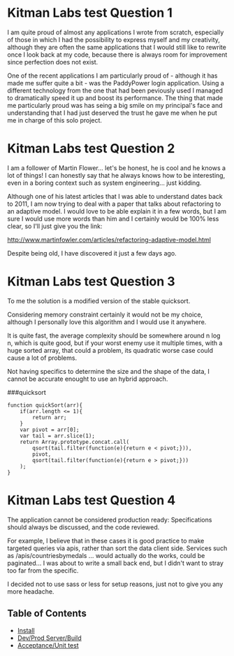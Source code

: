 # Kitman Labs test Question 1

I am quite proud of almost any applications I wrote from scratch, especially of those in which I had the possibility to express myself and my creativity, although they are often the same applications that I would still like to rewrite once I look back at my code, because there is always room for improvement since perfection does not exist.

One of the recent applications I am particularly proud of - although it has made me suffer quite a bit - was the PaddyPower login application. Using a different technology from the one that had been peviously used I managed to dramatically speed it up and boost its performance. The thing that made me particularly proud was has seing a big smile on my principal's face and understanding that I had just deserved the trust he gave me when he put me in charge of this solo project.

# Kitman Labs test Question 2

I am a follower of Martin Flower... let's be honest, he is cool and he knows a lot of things! I can honestly say that he always knows how to be interesting, even in a boring context such as system engineering... just kidding.

Although one of his latest articles that I was able to understand dates back to 2011, I am now trying to deal with a paper that talks about refactoring to an adaptive model. I would love to be able explain it in a few words, but I am sure I would use more words than him and I certainly would be 100% less clear, so I'll just give you the link:

http://www.martinfowler.com/articles/refactoring-adaptive-model.html

Despite being old, I have discovered it just a few days ago.

# Kitman Labs test Question 3

To me the solution is a modified version of the stable quicksort.

Considering memory constraint certainly it would not be my choice, 
although I personally love this algorithm and I would use it anywhere.

It is quite fast, the average complexity should be somewhere around n log n, which is quite good, 
but if your worst enemy use it multiple times, with a huge sorted array, that could a problem, 
its quadratic worse case could cause a lot of problems.

Not having specifics to determine the size and the shape of the data, 
I cannot be accurate enought to use an hybrid approach.

###quicksort

```
function quickSort(arr){
	if(arr.length <= 1){
		return arr; 
	}
	var pivot = arr[0];
	var tail = arr.slice(1);
	return Array.prototype.concat.call(
		qsort(tail.filter(function(e){return e < pivot;})),
		pivot,
		qsort(tail.filter(function(e){return e > pivot;}))
	);
}
```

# Kitman Labs test Question 4

The application cannot be considered production ready: 
Specifications should always be discussed, and the code reviewed.

For example, I believe that in these cases it is good practice to make targeted queries via apis, rather than sort the data client side.
Services such as /apis/countriesbymedals ... would actually do the works, could be paginated...
I was about to write a small back end, but I didn't want to stray too far from the specific.

I decided not to use sass or less for setup reasons, just not to give you any more headache.

## Table of Contents
* [Install](docs/Install.md)
* [Dev/Prod Server/Build](docs/Build.md)
* [Acceptance/Unit test](docs/Test.md)
